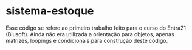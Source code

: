# sistema-estoque
Esse código se refere ao primeiro trabalho feito para o curso do Entra21 (Blusoft). Ainda não era utilizada a orientação para objetos, apenas matrizes, loopings e condicionais para construção deste código.
